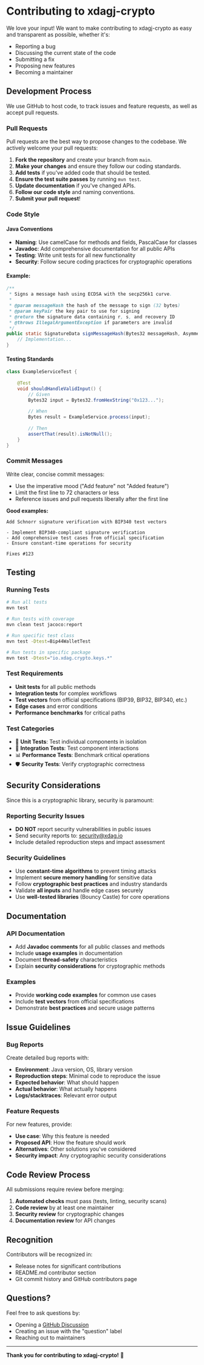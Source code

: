 # Contributing to xdagj-crypto

We love your input! We want to make contributing to xdagj-crypto as easy and transparent as possible, whether it's:

- Reporting a bug
- Discussing the current state of the code
- Submitting a fix
- Proposing new features
- Becoming a maintainer

## Development Process

We use GitHub to host code, to track issues and feature requests, as well as accept pull requests.

### Pull Requests

Pull requests are the best way to propose changes to the codebase. We actively welcome your pull requests:

1. **Fork the repository** and create your branch from `main`.
2. **Make your changes** and ensure they follow our coding standards.
3. **Add tests** if you've added code that should be tested.
4. **Ensure the test suite passes** by running `mvn test`.
5. **Update documentation** if you've changed APIs.
6. **Follow our code style** and naming conventions.
7. **Submit your pull request**!

### Code Style

#### Java Conventions
- **Naming**: Use camelCase for methods and fields, PascalCase for classes
- **Javadoc**: Add comprehensive documentation for all public APIs
- **Testing**: Write unit tests for all new functionality
- **Security**: Follow secure coding practices for cryptographic operations

#### Example:
```java
/**
 * Signs a message hash using ECDSA with the secp256k1 curve.
 *
 * @param messageHash the hash of the message to sign (32 bytes)
 * @param keyPair the key pair to use for signing
 * @return the signature data containing r, s, and recovery ID
 * @throws IllegalArgumentException if parameters are invalid
 */
public static SignatureData signMessageHash(Bytes32 messageHash, AsymmetricCipherKeyPair keyPair) {
    // Implementation...
}
```

#### Testing Standards
```java
class ExampleServiceTest {
    
    @Test
    void shouldHandleValidInput() {
        // Given
        Bytes32 input = Bytes32.fromHexString("0x123...");
        
        // When
        Bytes result = ExampleService.process(input);
        
        // Then
        assertThat(result).isNotNull();
    }
}
```

### Commit Messages

Write clear, concise commit messages:
- Use the imperative mood ("Add feature" not "Added feature")
- Limit the first line to 72 characters or less
- Reference issues and pull requests liberally after the first line

**Good examples:**
```
Add Schnorr signature verification with BIP340 test vectors

- Implement BIP340-compliant signature verification
- Add comprehensive test cases from official specification
- Ensure constant-time operations for security

Fixes #123
```

## Testing

### Running Tests
```bash
# Run all tests
mvn test

# Run tests with coverage
mvn clean test jacoco:report

# Run specific test class
mvn test -Dtest=Bip44WalletTest

# Run tests in specific package
mvn test -Dtest="io.xdag.crypto.keys.*"
```

### Test Requirements
- **Unit tests** for all public methods
- **Integration tests** for complex workflows
- **Test vectors** from official specifications (BIP39, BIP32, BIP340, etc.)
- **Edge cases** and error conditions
- **Performance benchmarks** for critical paths

### Test Categories
- 🧪 **Unit Tests**: Test individual components in isolation
- 🔗 **Integration Tests**: Test component interactions
- 📊 **Performance Tests**: Benchmark critical operations
- 🛡️ **Security Tests**: Verify cryptographic correctness

## Security Considerations

Since this is a cryptographic library, security is paramount:

### Reporting Security Issues
- **DO NOT** report security vulnerabilities in public issues
- Send security reports to: [security@xdag.io](mailto:security@xdag.io)
- Include detailed reproduction steps and impact assessment

### Security Guidelines
- Use **constant-time algorithms** to prevent timing attacks
- Implement **secure memory handling** for sensitive data
- Follow **cryptographic best practices** and industry standards
- Validate **all inputs** and handle edge cases securely
- Use **well-tested libraries** (Bouncy Castle) for core operations

## Documentation

### API Documentation
- Add **Javadoc comments** for all public classes and methods
- Include **usage examples** in documentation
- Document **thread-safety** characteristics
- Explain **security considerations** for cryptographic methods

### Examples
- Provide **working code examples** for common use cases
- Include **test vectors** from official specifications
- Demonstrate **best practices** and secure usage patterns

## Issue Guidelines

### Bug Reports
Create detailed bug reports with:
- **Environment**: Java version, OS, library version
- **Reproduction steps**: Minimal code to reproduce the issue
- **Expected behavior**: What should happen
- **Actual behavior**: What actually happens
- **Logs/stacktraces**: Relevant error output

### Feature Requests
For new features, provide:
- **Use case**: Why this feature is needed
- **Proposed API**: How the feature should work
- **Alternatives**: Other solutions you've considered
- **Security impact**: Any cryptographic security considerations

## Code Review Process

All submissions require review before merging:

1. **Automated checks** must pass (tests, linting, security scans)
2. **Code review** by at least one maintainer
3. **Security review** for cryptographic changes
4. **Documentation review** for API changes

## Recognition

Contributors will be recognized in:
- Release notes for significant contributions
- README.md contributor section
- Git commit history and GitHub contributors page

## Questions?

Feel free to ask questions by:
- Opening a [GitHub Discussion](https://github.com/XDagger/xdagj-crypto/discussions)
- Creating an issue with the "question" label
- Reaching out to maintainers

---

**Thank you for contributing to xdagj-crypto!** 🚀 